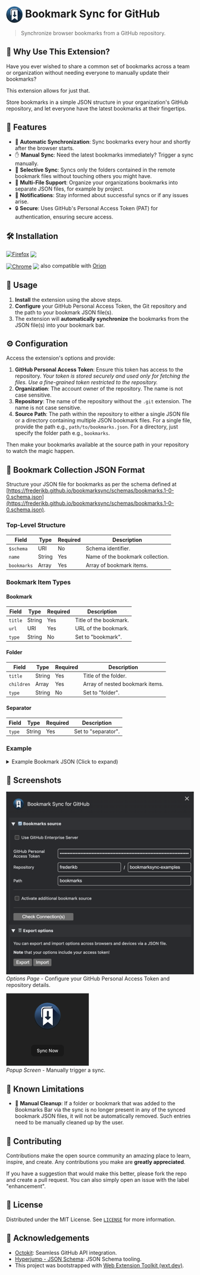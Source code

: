 <h1>
  <img style="vertical-align:middle" width="44" src="./docs/bookmarksync-icon.svg" alt="Bookmarksync Logo">
  <span>Bookmark Sync for GitHub</span>
</h1>

> Synchronize browser bookmarks from a GitHub repository.

## 🚀 **Why Use This Extension?**

Have you ever wished to share a common set of bookmarks across a team or organization without needing everyone to manually update their bookmarks?

This extension allows for just that.

Store bookmarks in a simple JSON structure in your organization's GitHub repository, and let everyone have the latest bookmarks at their fingertips.

## 🚀 Features

- 🔄 **Automatic Synchronization**: Sync bookmarks every hour and shortly after the browser starts.
- ✋ **Manual Sync**: Need the latest bookmarks immediately? Trigger a sync manually.
- 🎯 **Selective Sync**: Syncs only the folders contained in the remote bookmark files without touching others you might have.
- 📁 **Multi-File Support**: Organize your organizations bookmarks into separate JSON files, for example by project.
- 📢 **Notifications**: Stay informed about successful syncs or if any issues arise.
- 🔒 **Secure**: Uses GitHub's Personal Access Token (PAT) for authentication, ensuring secure access.

## 🛠 Installation

[link-chrome]: https://chromewebstore.google.com/detail/bookmark-sync-for-github/fponkkcbgphbndjgodphgebonnfgikkl?pli=1 'Version published on Chrome Web Store'
[link-firefox]: https://addons.mozilla.org/firefox/addon/bookmark-sync-for-github/ 'Version published on Mozilla Add-ons'

[<img src="https://raw.githubusercontent.com/alrra/browser-logos/90fdf03c/src/firefox/firefox.svg" width="48" alt="Firefox" valign="middle">][link-firefox] [<img valign="middle" src="https://img.shields.io/amo/v/bookmark-sync-for-github.svg?label=%20">][link-firefox]

[<img src="https://raw.githubusercontent.com/alrra/browser-logos/90fdf03c/src/chrome/chrome.svg" width="48" alt="Chrome" valign="middle">][link-chrome] [<img valign="middle" src="https://img.shields.io/chrome-web-store/v/fponkkcbgphbndjgodphgebonnfgikkl.svg?label=%20">][link-chrome] also compatible with [Orion](https://kagi.com/orion/)

## 📖 Usage

1. **Install** the extension using the above steps.
2. **Configure** your GitHub Personal Access Token, the Git repository and the path to your bookmark JSON file(s).
3. The extension will **automatically synchronize** the bookmarks from the JSON file(s) into your bookmark bar.

## ⚙ Configuration

Access the extension's options and provide:

1. **GitHub Personal Access Token**: Ensure this token has access to the repository. _Your token is stored securely and used only for fetching the files. Use a fine-grained token restricted to the repository._
2. **Organization**: The account owner of the repository. The name is not case sensitive.
3. **Repository**: The name of the repository without the `.git` extension. The name is not case sensitive.
4. **Source Path**: The path within the repository to either a single JSON file or a directory containing multiple JSON bookmark files. For a single file, provide the path e.g., `path/to/bookmarks.json`. For a directory, just specify the folder path e.g., `bookmarks`.


Then make your bookmarks available at the source path in your repository to watch the magic happen.

## 📄 Bookmark Collection JSON Format

Structure your JSON file for bookmarks as per the schema defined at [https://frederikb.github.io/bookmarksync/schemas/bookmarks.1-0-0.schema.json](https://frederikb.github.io/bookmarksync/schemas/bookmarks.1-0-0.schema.json).

### Top-Level Structure

| Field       | Type   | Required | Description                       |
|-------------|--------|----------|-----------------------------------|
| `$schema`   | URI    | No       | Schema identifier.                |
| `name`      | String | Yes      | Name of the bookmark collection.  |
| `bookmarks` | Array  | Yes      | Array of bookmark items.          |

### Bookmark Item Types

#### Bookmark
| Field   | Type   | Required | Description           |
|---------|--------|----------|-----------------------|
| `title` | String | Yes      | Title of the bookmark.|
| `url`   | URI    | Yes      | URL of the bookmark.  |
| `type`  | String | No       | Set to "bookmark".    |

#### Folder
| Field      | Type   | Required | Description                         |
|------------|--------|----------|-------------------------------------|
| `title`    | String | Yes      | Title of the folder.                |
| `children` | Array  | Yes      | Array of nested bookmark items.     |
| `type`     | String | No       | Set to "folder".                    |

#### Separator
| Field | Type   | Required | Description        |
|-------|--------|----------|--------------------|
| `type`| String | Yes      | Set to "separator".|

### Example

<details>
  <summary>Example Bookmark JSON (Click to expand)</summary>

```json
{
  "$schema": "https://frederikb.github.io/bookmarksync/schemas/bookmarks.1-0-0.schema.json",
  "name": "Bookmarks 1",
  "bookmarks": [
    {
      "title": "Work",
      "children": [
        {
          "title": "Email",
          "url": "https://mail.example.com"
        },
        {
          "title": "Docs",
          "children": [
            {
              "title": "Specs",
              "url": "https://specs.example.com"
            },
            {
                "type": "separator"
            },
            {
              "title": "Reports",
              "url": "https://reports.example.com"
            }
          ]
        }
      ]
    }
  ]
}
```
</details>


## 📸 Screenshots

![Options Page](docs/screenshot-options.png)
<br>
*Options Page* - Configure your GitHub Personal Access Token and repository details.

![Popup Screen](docs/screenshot-popup.png)
<br>
*Popup Screen* - Manually trigger a sync.

## 🛑 Known Limitations

- 🚧 **Manual Cleanup**: If a folder or bookmark that was added to the Bookmarks Bar via the sync is no longer present in any of the synced bookmark JSON files, it will not be automatically removed. Such entries need to be manually cleaned up by the user.

## 🤝 Contributing

Contributions make the open source community an amazing place to learn, inspire, and create. Any contributions you make are **greatly appreciated**.

If you have a suggestion that would make this better, please fork the repo and create a pull request. You can also simply open an issue with the label "enhancement".

## 📜 License

Distributed under the MIT License. See [`LICENSE`](LICENSE) for more information.

## 📣 Acknowledgements

- [Octokit](https://github.com/octokit/core.js): Seamless GitHub API integration.
- [Hyperjump - JSON Schema](https://github.com/hyperjump-io/json-schema): JSON Schema tooling.
- This project was bootstrapped with [Web Extension Toolkit (wxt.dev)](https://wxt.dev).
